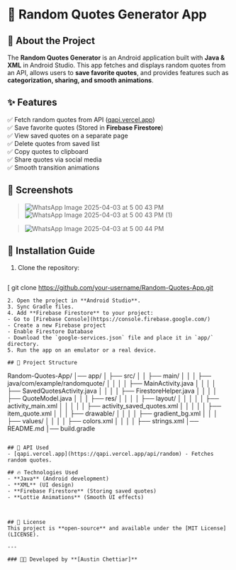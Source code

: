# 📜 Random Quotes Generator App

## 🎯 About the Project
The **Random Quotes Generator** is an Android application built with **Java & XML** in Android Studio. This app fetches and displays random quotes from an API, allows users to **save favorite quotes**, and provides features such as **categorization, sharing, and smooth animations**.

## ✨ Features
✅ Fetch random quotes from API ([qapi.vercel.app](https://qapi.vercel.app/api/random))  
✅ Save favorite quotes (Stored in **Firebase Firestore**)  
✅ View saved quotes on a separate page  
✅ Delete quotes from saved list  
✅ Copy quotes to clipboard  
✅ Share quotes via social media  
✅ Smooth transition animations  

## 📱 Screenshots
> ![WhatsApp Image 2025-04-03 at 5 00 43 PM](https://github.com/user-attachments/assets/8e22587c-97e1-4748-88a2-0ffc7192ef33) ![WhatsApp Image 2025-04-03 at 5 00 43 PM (1)](https://github.com/user-attachments/assets/3c2ce23d-72ee-4193-8b67-00cbe3510952)

> ![WhatsApp Image 2025-04-03 at 5 00 44 PM](https://github.com/user-attachments/assets/3c038708-39d4-4a3e-a165-d5450d08337c)





## 🔧 Installation Guide
1. Clone the repository:
   ```sh
  [ git clone https://github.com/your-username/Random-Quotes-App.git
   ```](https://github.com/Austin081104/Random_Quote_generator.git)
2. Open the project in **Android Studio**.
3. Sync Gradle files.
4. Add **Firebase Firestore** to your project:
   - Go to [Firebase Console](https://console.firebase.google.com/)
   - Create a new Firebase project
   - Enable Firestore Database
   - Download the `google-services.json` file and place it in `app/` directory.
5. Run the app on an emulator or a real device.

## 📂 Project Structure
```
Random-Quotes-App/
│── app/
│   ├── src/
│   │   ├── main/
│   │   │   ├── java/com/example/randomquote/
│   │   │   │   ├── MainActivity.java
│   │   │   │   ├── SavedQuotesActivity.java
│   │   │   │   ├── FirestoreHelper.java
│   │   │   │   ├── QuoteModel.java
│   │   │   ├── res/
│   │   │   │   ├── layout/
│   │   │   │   │   ├── activity_main.xml
│   │   │   │   │   ├── activity_saved_quotes.xml
│   │   │   │   │   ├── item_quote.xml
│   │   │   ├── drawable/
│   │   │   │   ├── gradient_bg.xml
│   │   │   ├── values/
│   │   │   │   ├── colors.xml
│   │   │   │   ├── strings.xml
│── README.md
│── build.gradle
```

## 🔗 API Used
- [qapi.vercel.app](https://qapi.vercel.app/api/random) - Fetches random quotes.

## 🔥 Technologies Used
- **Java** (Android development)
- **XML** (UI design)
- **Firebase Firestore** (Storing saved quotes)
- **Lottie Animations** (Smooth UI effects)



## 📜 License
This project is **open-source** and available under the [MIT License](LICENSE).

---

### 👨‍💻 Developed by **[Austin Chettiar]**

